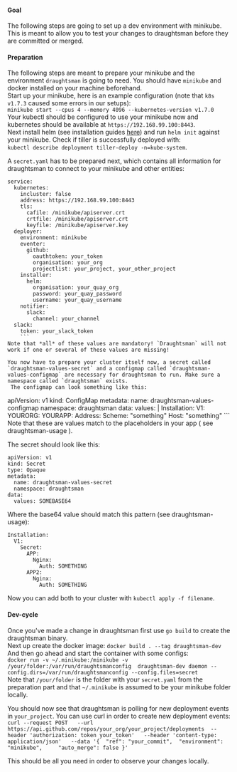 #### Goal
The following steps are going to set up a dev environment with minikube. This is meant to allow you to test your changes to draughtsman before they are committed or merged.

#### Preparation

The following steps are meant to prepare your minikube and the environment `draughtsman` is going to need. You should have `minikube` and docker installed on your machine beforehand.  
Start up your minikube, here is an example configuration (note that `k8s v1.7.3` caused some errors in our setups):  
`minikube start --cpus 4 --memory 4096 --kubernetes-version v1.7.0`  
Your kubectl should be configured to use your minikube now and kubernetes should be available at `https://192.168.99.100:8443`.  
Next install helm (see installation guides [here](https://github.com/kubernetes/helm/blob/master/docs/install.md)) and run `helm init` against your minikube. Check if tiller is successfully deployed with:  
 `kubectl describe deployment tiller-deploy -n=kube-system`.

A `secret.yaml` has to be prepared next, which contains all information for draughtsman to connect to your minikube and other entities:
```
service:
  kubernetes:
    incluster: false
    address: https://192.168.99.100:8443
    tls:
      cafile: /minikube/apiserver.crt
      crtfile: /minikube/apiserver.crt
      keyfile: /minikube/apiserver.key
  deployer:
    environment: minikube
    eventer:
      github:
        oauthtoken: your_token
        organisation: your_org
        projectlist: your_project, your_other_project
    installer:
      helm:
        organisation: your_quay_org
        password: your_quay_password
        username: your_quay_username
    notifier:
      slack:
        channel: your_channel
  slack:
    token: your_slack_token
    ```
Note that *all* of these values are mandatory! `Draughtsman` will not work if one or several of these values are missing!

You now have to prepare your cluster itself now, a secret called `draughtsman-values-secret` and a configmap called `draughtsman-values-configmap` are necessary for draughtsman to run. Make sure a namespace called `draughtsman` exists.  
 The configmap can look something like this:
```
apiVersion: v1
kind: ConfigMap
metadata:
  name: draughtsman-values-configmap
  namespace: draughtsman
data:
  values: |
    Installation:
      V1:
        YOURORG:
          YOURAPP:
            Address:
              Scheme: "something"
              Host: "something"
              ```
Note that these are values match to the placeholders in your app ( see draughtsman-usage ).

The secret should look like this:
```
apiVersion: v1
kind: Secret
type: Opaque
metadata:
  name: draughtsman-values-secret
  namespace: draughtsman
data:
  values: SOMEBASE64
```
Where the base64 value should match this pattern (see draughtsman-usage):
```
Installation:
  V1:
    Secret:
      APP:
        Nginx:
          Auth: SOMETHING
      APP2:
        Nginx:
          Auth: SOMETHING
```
Now you can add both to your cluster with `kubectl apply -f filename`.

#### Dev-cycle
Once you've made a change in draughtsman first use `go build` to create the draughtsman binary.  
Next up create the docker image: `docker build . --tag draughtsman-dev`  
And then go ahead and start the container with some configs:  
`docker run -v ~/.minikube:/minikube -v /your/folder:/var/run/draughtsmanconfig  draughtsman-dev daemon --config.dirs=/var/run/draughtsmanconfig --config.files=secret`  
Note that `/your/folder` is the folder with your `secret.yaml` from the preparation part and that `~/.minikube` is assumed to be your minikube folder locally.  

You should now see that draughtsman is polling for new deployment events in `your_project`. You can use curl in order to create new deployment events:  
`curl --request POST   --url https://api.github.com/repos/your_org/your_project/deployments  --header 'authorization: token your_token'   --header 'content-type: application/json'   --data '{  "ref": "your_commit",  "environment": "minikube",     "auto_merge": false }'`  

This should be all you need in order to observe your changes locally.

